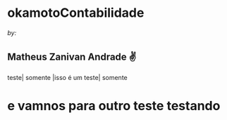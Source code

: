 # okamotoContabilidade
###### by:
## Matheus Zanivan Andrade :v:
teste| somente
|isso é um teste| somente

# e vamnos para outro teste testando
